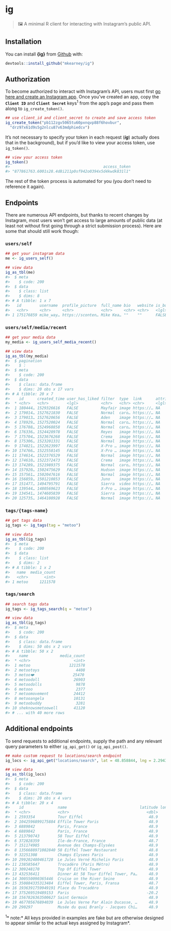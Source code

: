 
<!-- README.md is generated from README.Rmd. Please edit that file -->

# ig

> 🖼 A minimal R client for interacting with Instagram’s public API.

## Installation

You can install **{ig}** from [Github](https://github.com) with:

``` r
devtools::install_github("mkearney/ig")
```

## Authorization

To become authorized to interact with Instagram’s API, users must first
[go here and create an Instagram
app](https://www.instagram.com/developer). Once you’ve created an app,
copy the **`Client ID`** and **`Client Secret`** keys<sup>1</sup> from
the app’s page and pass them along to `ig_create_token()`.

``` r
## use client_id and client_secret to create and save access token
ig_create_token("pb112zgv5065tu60pxnqvp88f6hovbur", 
  "drz97x61d9s5g2nlcu87v63mdphiedcv")
```

It’s not necessary to specify your token in each request (***ig***)
actually does that in the background), but if you’d like to view your
access token, use `ig_token()`.

``` r
## view your access token
ig_token()
#>                                         access_token 
#> "877861763.6001s28.4d8i211p0sf942o0394x5d4kwdk831l1" 
```

The rest of the token process is automated for you (you don’t need to
reference it again).

## Endpoints

There are numerous API endpoints, but thanks to recent changes by
Instagram, most users won’t get access to large amounts of public data
(at least not without first going through a strict submission process).
Here are some that should still work though:

### `users/self`

``` r
## get your instagram data
me <- ig_users_self()

## view data
ig_as_tbl(me)
#>  $ meta
#>    $ code: 200
#>  $ data
#>    $ class: list
#>    $ dims: 8
#> # A tibble: 1 x 7
#>   id        username  profile_picture  full_name bio   website is_business
#>   <chr>     <chr>     <chr>            <chr>     <chr> <chr>   <lgl>      
#> 1 175176859 mike_way… https://sconten… Mike Kea… ""    ""      FALSE
```

### `users/self/media/recent`

``` r
## get your media data
my_media <- ig_users_self_media_recent()

## view data
ig_as_tbl(my_media)
#>  $ pagination
#>    $ :
#>  $ meta
#>    $ code: 200
#>  $ data
#>    $ class: data.frame
#>    $ dims: 20 obs x 17 vars
#> # A tibble: 20 x 7
#>    id      created_time user_has_liked filter  type  link      attribution
#>  * <chr>   <chr>        <lgl>          <chr>   <chr> <chr>     <lgl>      
#>  1 180444… 1529326616   FALSE          Mayfair image https://… NA         
#>  2 179014… 1527621830   FALSE          Normal  caro… https://… NA         
#>  3 179013… 1527620656   FALSE          Aden    image https://… NA         
#>  4 178929… 1527520024   FALSE          Normal  caro… https://… NA         
#>  5 176788… 1524968858   FALSE          Normal  caro… https://… NA         
#>  6 176336… 1524428978   FALSE          Reyes   image https://… NA         
#>  7 175704… 1523676268   FALSE          Crema   image https://… NA         
#>  8 175306… 1523201331   FALSE          Normal  image https://… NA         
#>  9 174821… 1522623997   FALSE          X-Pro … image https://… NA         
#> 10 174766… 1522558145   FALSE          X-Pro … image https://… NA         
#> 11 174614… 1522376529   FALSE          Normal  image https://… NA         
#> 12 174610… 1522372473   FALSE          Crema   image https://… NA         
#> 13 174289… 1521989375   FALSE          Normal  caro… https://… NA         
#> 14 157920… 1502475629   FALSE          Hudson  image https://… NA         
#> 15 157561… 1502047616   FALSE          Normal  image https://… NA         
#> 16 156859… 1501210853   FALSE          Juno    image https://… NA         
#> 17 151477… 1494795791   FALSE          Sierra  video https://… NA         
#> 18 139544… 1480569623   FALSE          X-Pro … image https://… NA         
#> 19 134541… 1474605839   FALSE          Sierra  image https://… NA         
#> 20 125735… 1464108928   FALSE          Normal  image https://… NA
```

### `tags/{tags-name}`

``` r
## get tags data
ig_tags <- ig_tags(tag = "metoo")

## view data
ig_as_tbl(ig_tags)
#>  $ meta
#>    $ code: 200
#>  $ data
#>    $ class: list
#>    $ dims: 2
#> # A tibble: 1 x 2
#>   name  media_count
#>   <chr>       <int>
#> 1 metoo     1211578
```

### `tags/search`

``` r
## search tags data
ig_tags <- ig_tags_search(q = "metoo")

## view data
ig_as_tbl(ig_tags)
#>  $ meta
#>    $ code: 200
#>  $ data
#>    $ class: data.frame
#>    $ dims: 50 obs x 2 vars
#> # A tibble: 50 x 2
#>    name              media_count
#>  * <chr>                   <int>
#>  1 metoo                 1211578
#>  2 metootoys                4408
#>  3 metoo❤️                 25470
#>  4 metoodoll               26903
#>  5 metoodolls               9878
#>  6 metooo                   2377
#>  7 metoomovement           24412
#>  8 metooangela             10131
#>  9 metoobuddy               3281
#> 10 sheknowsmetoowell       41120
#> # ... with 40 more rows
```

## Additional endpoints

To send requests to additional endpoints, supply the path and any
relevant query parameters to either `ig_api_get()` or `ig_api_post()`.

``` r
## make custom request to locations/search endpoint
ig_locs <- ig_api_get("locations/search", lat = 48.858844, lng = 2.294351)

## view data
ig_as_tbl(ig_locs)
#>  $ meta
#>    $ code: 200
#>  $ data
#>    $ class: data.frame
#>    $ dims: 20 obs x 4 vars
#> # A tibble: 20 x 4
#>    id               name                                latitude longitude
#>  * <chr>            <chr>                                  <dbl>     <dbl>
#>  1 2593354          Tour Eiffel                             48.9      2.29
#>  2 1042596899175884 Effile Tower Paris                      48.9      2.30
#>  3 6889842          Paris, France                           48.9      2.35
#>  4 6889842          Paris, France                           48.9      2.35
#>  5 213790743        58 Tour Eiffel                          48.9      2.29
#>  6 372828359        Ile-de-France, France                   48.7      2.71
#>  7 151174985        Avenue des Champs-Élysées               48.9      2.30
#>  8 1356688971082840 58 Eiffel Tower Restaurant              48.8      2.34
#>  9 32251308         Champs Elysees Paris                    48.9      2.30
#> 10 299202480461728  Le Jules Verné Michelin Paris           48.9      2.29
#> 11 238585647        Trocadéro (Paris Métro)                 48.9      2.29
#> 12 309248170        Top Of Eiffel Tower                     48.9      2.31
#> 13 432536411        Dinner At 58 Tour Eiffel Tower, Pa…     48.9      2.29
#> 14 300550090365446  Cruise on the River Seine               48.9      2.29
#> 15 350884335313484  Eiffel Tower, Paris, Fransa             48.7      2.26
#> 16 1936391759949191 Place du Trocadéro                      48.9      2.29
#> 17 375269519489153  Paris                                  -20.2    -70.2 
#> 18 1567826363500627 Saint Germain                           48.9      2.33
#> 19 467705676894039  Le Jules Verne Par Alain Ducasse, …     48.9      2.30
#> 20 290297           Musée du quai Branly - Jacques Chi…     48.9      2.30
```

<sup>1</sup>\* note:\* All keys provided in examples are fake but are
otherwise designed to appear similar to the actual keys assigned by
Instagram\*.
